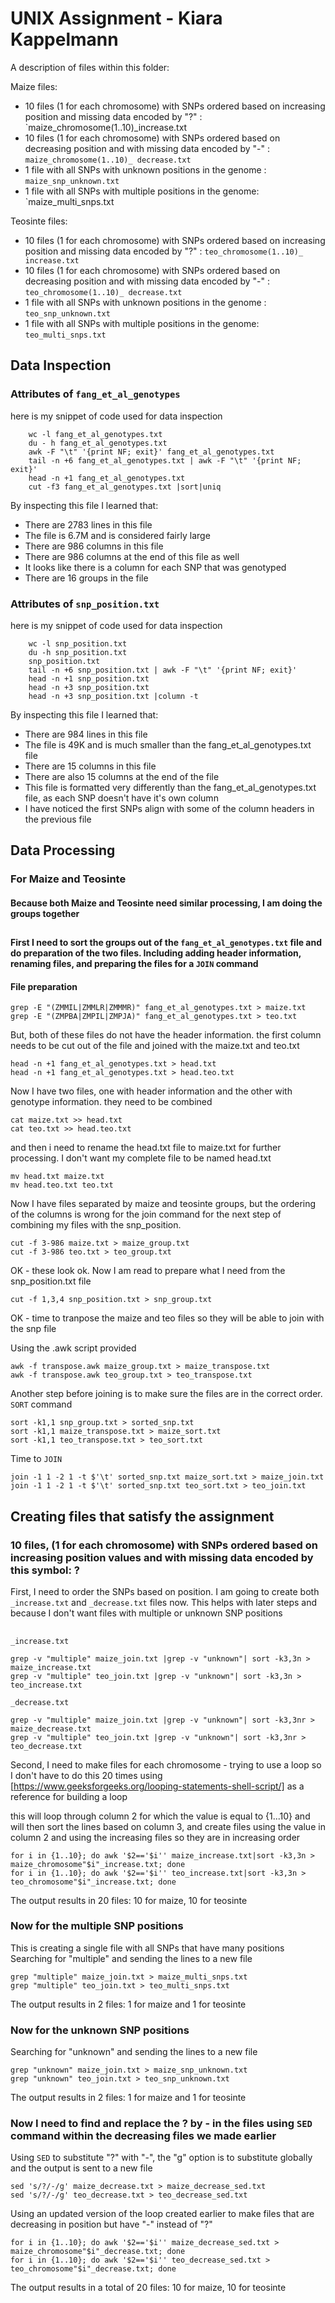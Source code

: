 # UNIX Assignment - Kiara Kappelmann

A description of files within this folder:

Maize files:
* 10 files (1 for each chromosome) with SNPs ordered based on increasing position and missing data encoded by "?" : `maize_chromosome(1..10)_increase.txt
* 10 files (1 for each chromosome) with SNPs ordered based on decreasing position and with missing data encoded by "-" : `maize_chromosome(1..10)_ decrease.txt`
* 1 file with all SNPs with unknown positions in the genome : `maize_snp_unknown.txt`
* 1 file with all SNPs with multiple positions in the genome: `maize_multi_snps.txt

Teosinte files:
* 10 files (1 for each chromosome) with SNPs ordered based on increasing position and missing data encoded by "?" : `teo_chromosome(1..10)_ increase.txt`
* 10 files (1 for each chromosome) with SNPs ordered based on decreasing position and with missing data encoded by "-"
: `teo_chromosome(1..10)_ decrease.txt`
* 1 file with all SNPs with unknown positions in the genome : `teo_snp_unknown.txt`
* 1 file with all SNPs with multiple positions in the genome: `teo_multi_snps.txt`


## Data Inspection

### Attributes of `fang_et_al_genotypes`


here is my snippet of code used for data inspection
``` 
    wc -l fang_et_al_genotypes.txt
    du - h fang_et_al_genotypes.txt
    awk -F "\t" '{print NF; exit}' fang_et_al_genotypes.txt
    tail -n +6 fang_et_al_genotypes.txt | awk -F "\t" '{print NF; exit}'
    head -n +1 fang_et_al_genotypes.txt
    cut -f3 fang_et_al_genotypes.txt |sort|uniq
```

By inspecting this file I learned that:

* There are 2783 lines in this file
* The file is 6.7M and is considered fairly large
* There are 986 columns in this file
* There are 986 columns at the end of this file as well
* It looks like there is a column for each SNP that was genotyped
* There are 16 groups in the file



### Attributes of `snp_position.txt`


here is my snippet of code used for data inspection
```
    wc -l snp_position.txt
    du -h snp_position.txt
    snp_position.txt
    tail -n +6 snp_position.txt | awk -F "\t" '{print NF; exit}'
    head -n +1 snp_position.txt
    head -n +3 snp_position.txt
    head -n +3 snp_position.txt |column -t
```



By inspecting this file I learned that:


* There are 984 lines in this file
* The file is 49K and is much smaller than the fang_et_al_genotypes.txt file
* There are 15 columns in this file
* There are also 15 columns at the end of the file
* This file is formatted very differently than the fang_et_al_genotypes.txt file, as each SNP doesn't have it's own column
* I have noticed the first SNPs align with some of the column headers in the previous file


## Data Processing

### For Maize and Teosinte
#### Because both Maize and Teosinte need similar processing, I am doing the groups together
## 
#### First I need to sort the groups out of the `fang_et_al_genotypes.txt` file and do preparation of the two files. Including adding header information, renaming files, and preparing the files for a `JOIN` command

#### File preparation
```
grep -E "(ZMMIL|ZMMLR|ZMMMR)" fang_et_al_genotypes.txt > maize.txt
grep -E "(ZMPBA|ZMPIL|ZMPJA)" fang_et_al_genotypes.txt > teo.txt
```
But, both of these files do not have the header information. the first column needs to be cut out of the file and joined with the maize.txt and teo.txt
```
head -n +1 fang_et_al_genotypes.txt > head.txt
head -n +1 fang_et_al_genotypes.txt > head.teo.txt
```
Now I have two files, one with header information and the other with genotype information. they need to be combined
```
cat maize.txt >> head.txt
cat teo.txt >> head.teo.txt
```
and then i need to rename the head.txt file to maize.txt for further processing. I don't want my complete file to be named head.txt
```
mv head.txt maize.txt
mv head.teo.txt teo.txt
```

Now I have files separated by maize and teosinte groups, but the ordering of the columns is wrong for the join command for the next step of combining my files with the snp_position.
```
cut -f 3-986 maize.txt > maize_group.txt
cut -f 3-986 teo.txt > teo_group.txt
```
OK - these look ok. Now I am read to prepare what I need from the snp_position.txt file
```
cut -f 1,3,4 snp_position.txt > snp_group.txt
```

OK - time to tranpose the maize and teo files so they will be able to join with the snp file

Using the .awk script provided 
```
awk -f transpose.awk maize_group.txt > maize_transpose.txt
awk -f transpose.awk teo_group.txt > teo_transpose.txt
```

Another step before joining is to make sure the files are in the correct order. `SORT` command
```
sort -k1,1 snp_group.txt > sorted_snp.txt
sort -k1,1 maize_transpose.txt > maize_sort.txt
sort -k1,1 teo_transpose.txt > teo_sort.txt
```
Time to `JOIN`
```
join -1 1 -2 1 -t $'\t' sorted_snp.txt maize_sort.txt > maize_join.txt 
join -1 1 -2 1 -t $'\t' sorted_snp.txt teo_sort.txt > teo_join.txt
```
## Creating files that satisfy the assignment
### 10 files, (1 for each chromosome) with SNPs ordered based on increasing position values and with missing data encoded by this symbol: ?

First, I need to order the SNPs based on position. I am going to create both `_increase.txt` and `_decrease.txt` files now. This helps with later steps and because I don't want files with multiple or unknown SNP positions
## 
`_increase.txt`
```
grep -v "multiple" maize_join.txt |grep -v "unknown"| sort -k3,3n > maize_increase.txt 
grep -v "multiple" teo_join.txt |grep -v "unknown"| sort -k3,3n > teo_increase.txt
```
`_decrease.txt`
```
grep -v "multiple" maize_join.txt |grep -v "unknown"| sort -k3,3nr > maize_decrease.txt
grep -v "multiple" teo_join.txt |grep -v "unknown"| sort -k3,3nr > teo_decrease.txt
```

Second, I need to make files for each chromosome - trying to use a loop so I don't have to do this 20 times
using [https://www.geeksforgeeks.org/looping-statements-shell-script/] as a reference for building a loop

this will loop through column 2 for which the value is equal to {1...10} and will then sort the lines based on column 3, and create files using the value in column 2
and using the increasing files so they are in increasing order

```
for i in {1..10}; do awk '$2=='$i'' maize_increase.txt|sort -k3,3n > maize_chromosome"$i"_increase.txt; done
for i in {1..10}; do awk '$2=='$i'' teo_increase.txt|sort -k3,3n > teo_chromosome"$i"_increase.txt; done
```
The output results in 20 files: 10 for maize, 10 for teosinte


### Now for the multiple SNP positions 
This is creating a single file with all SNPs that have many positions
Searching for "multiple" and sending the lines to a new file
```
grep "multiple" maize_join.txt > maize_multi_snps.txt
grep "multiple" teo_join.txt > teo_multi_snps.txt
```
The output results in 2 files: 1 for maize and 1 for teosinte

### Now for the unknown SNP positions
Searching for "unknown" and sending the lines to a new file
```
grep "unknown" maize_join.txt > maize_snp_unknown.txt
grep "unknown" teo_join.txt > teo_snp_unknown.txt
```
The output results in 2 files: 1 for maize and 1 for teosinte

### Now I need to find and replace the ? by - in the files using `SED` command within the decreasing files we made earlier
Using `SED` to substitute "?" with "-", the "g" option is to substitute globally and the output is sent to a new file
```
sed 's/?/-/g' maize_decrease.txt > maize_decrease_sed.txt   
sed 's/?/-/g' teo_decrease.txt > teo_decrease_sed.txt 
```
Using an updated version of the loop created earlier to make files that are decreasing in position but have "-" instead of "?"
```
for i in {1..10}; do awk '$2=='$i'' maize_decrease_sed.txt > maize_chromosome"$i"_decrease.txt; done
for i in {1..10}; do awk '$2=='$i'' teo_decrease_sed.txt > teo_chromosome"$i"_decrease.txt; done
```
The output results in a total of 20 files: 10 for maize, 10 for teosinte



